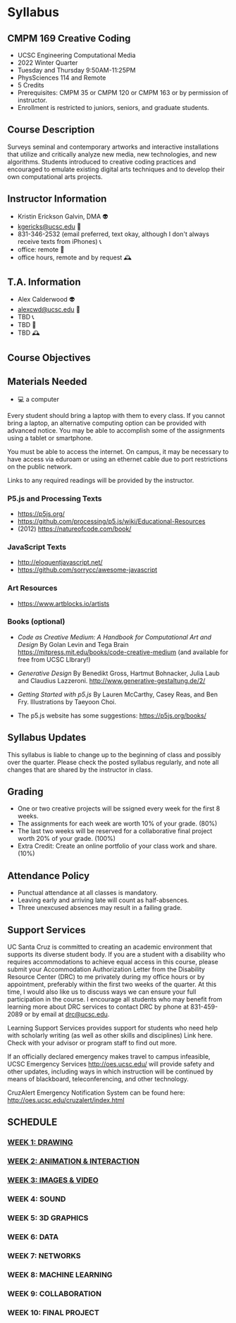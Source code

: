 # Syllabus
## CMPM 169 Creative Coding
- UCSC Engineering Computational Media
- 2022 Winter Quarter
- Tuesday and Thursday 9:50AM-11:25PM 
- PhysSciences 114 and Remote
- 5 Credits
- Prerequisites: CMPM 35 or CMPM 120 or CMPM 163 or by permission of instructor.
- Enrollment is restricted to juniors, seniors, and graduate students.
## Course Description

Surveys seminal and contemporary artworks and interactive installations that utilize and critically analyze new media, new technologies, and new algorithms. Students introduced to creative coding practices and encouraged to emulate existing digital arts techniques and to develop their own computational arts projects.
## Instructor Information
- Kristin Erickson Galvin, DMA 👽  
- kgericks@ucsc.edu 📩  
- 831-346-2532 (email preferred, text okay, although I don't always receive texts from iPhones) 📞  
- office: remote 📍 
- office hours, remote and by request 🕰️ 
## T.A. Information
- Alex Calderwood 👽 
- alexcwd@ucsc.edu 📩  
- TBD 📞 
- TBD 📍
- TBD 🕰️ 
## Course Objectives

## Materials Needed

* 💻 a computer

Every student should bring a laptop with them to every class. If you cannot bring a laptop, an alternative computing option can be provided with advanced notice. You may be able to accomplish some of the assignments using a tablet or smartphone.

You must be able to access the internet. On campus, it may be necessary to have access via eduroam or using an ethernet cable due to port restrictions on the public network.

Links to any required readings will be provided by the instructor. 
### P5.js and Processing Texts
* https://p5js.org/
* https://github.com/processing/p5.js/wiki/Educational-Resources
* (2012) https://natureofcode.com/book/
### JavaScript Texts
* http://eloquentjavascript.net/
* https://github.com/sorrycc/awesome-javascript

### Art Resources
* https://www.artblocks.io/artists

### Books (optional)
* _Code as Creative Medium: A Handbook for Computational Art and Design_ By Golan Levin and Tega Brain https://mitpress.mit.edu/books/code-creative-medium (and available for free from UCSC LIbrary!)

* _Generative Design_ By Benedikt Gross, Hartmut Bohnacker, Julia Laub and Claudius Lazzeroni. http://www.generative-gestaltung.de/2/

* _Getting Started with p5.js_ By Lauren McCarthy, Casey Reas, and Ben Fry. Illustrations by Taeyoon Choi.

* The p5.js website has some suggestions: https://p5js.org/books/

## Syllabus Updates
This syllabus is liable to change up to the beginning of class and possibly over the quarter. 
Please check the posted syllabus regularly, and note all changes that are shared by the instructor in class.
## Grading
* One or two creative projects will be ssigned every week for the first 8 weeks.
* The assignments for each week are worth 10% of your grade. (80%)
* The last two weeks will be reserved for a collaborative final project worth 20% of your grade. (100%)
* Extra Credit: Create an online portfolio of your class work and share. (10%)
## Attendance Policy
* Punctual attendance at all classes is mandatory. 
* Leaving early and arriving late will count as half-absences.
* Three unexcused absences may result in a failing grade.
## Support Services

UC Santa Cruz is committed to creating an academic environment that supports its diverse student body. If you are a student with a disability who requires accommodations to achieve equal access in this course, please submit your Accommodation Authorization Letter from the Disability Resource Center (DRC) to me privately during my office hours or by appointment, preferably within the first two weeks of the quarter. At this time, I would also like us to discuss ways we can ensure your full participation in the course. I encourage all students who may benefit from learning more about DRC services to contact DRC by phone at 831-459-2089 or by email at drc@ucsc.edu.

Learning Support Services provides support for students who need help with scholarly writing (as well as other skills and disciplines) Link here. Check with your advisor or program staff to find out more. 

If an officially declared emergency makes travel to campus infeasible, UCSC Emergency Services http://oes.ucsc.edu/ will provide safety and other updates, including ways in which instruction will be continued by means of blackboard, teleconferencing, and other technology. 

CruzAlert Emergency Notification System can be found here: http://oes.ucsc.edu/cruzalert/index.html

## SCHEDULE
### [WEEK 1: DRAWING](./DRAWING.md)
### [WEEK 2: ANIMATION & INTERACTION](./ANIMATION_INTERACTION.md)
### [WEEK 3: IMAGES & VIDEO](./IMAGES_VIDEO.md)
### WEEK 4: SOUND
### WEEK 5: 3D GRAPHICS
### WEEK 6: DATA
### WEEK 7: NETWORKS
### WEEK 8: MACHINE LEARNING
### WEEK 9: COLLABORATION
### WEEK 10: FINAL PROJECT
